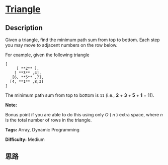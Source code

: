 # [Triangle][title]

## Description

Given a triangle, find the minimum path sum from top to bottom. Each step you
may move to adjacent numbers on the row below.

For example, given the following triangle
            [         [ **2** ],        [ **3** ,4],       [6, **5** ,7],      [4, **1** ,8,3]    ]    

The minimum path sum from top to bottom is `11` (i.e., **2** \+ **3** \+ **5**
\+ **1** = 11).

**Note:**

Bonus point if you are able to do this using only _O_ ( _n_ ) extra space,
where _n_ is the total number of rows in the triangle.


**Tags:** Array, Dynamic Programming

**Difficulty:** Medium

## 思路

[title]: https://leetcode.com/problems/triangle
